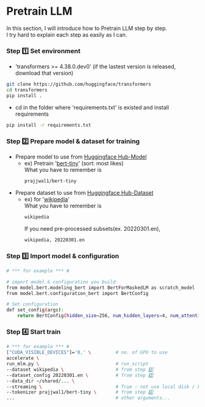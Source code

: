 # Pretrain LLM
In this section, I will introduce how to Pretrain LLM step by step.\
I try hard to explain each step as easily as I can.

### Step 1️⃣ Set environment
  - 'transformers >= 4.38.0.dev0' (if the lastest version is released, download that version)
  ```bash
  git clone https://github.com/huggingface/transformers
  cd transformers
  pip install .
  ```
  - cd in the folder where 'requirements.txt' is existed and install requirements
  ```bash
  pip install -r requirements.txt
  ```
### Step 2️⃣ Prepare model & dataset for training
  - Prepare model to use from [Huggingface Hub-Model](https://huggingface.co/models)
    - ex) Pretrain '[bert-tiny](https://huggingface.co/prajjwal1/bert-tiny)' (sort: most likes)\
      What you have to remember is
      ```bash
      prajjwal1/bert-tiny
      ```
  - Prepare dataset to use from [Huggingface Hub-Dataset](https://huggingface.co/datasets)
    - ex) for '[wikipedia](https://huggingface.co/datasets/wikipedia)'\
      What you have to remember is
      ```bash
      wikipedia
      ```
      If you need pre-processed subsets(ex. 20220301.en),
      ```bash
      wikipedia, 20220301.en
      ```
### Step 3️⃣ Import model & configuration
```bash
# *** for example *** #

# import model & configuration you build
from model.bert.modeling_bert import BertForMaskedLM as scratch_model
from model.bert.configuration_bert import BertConfig

# Set configuration 
def set_config(args):
    return BertConfig(hidden_size=256, num_hidden_layers=4, num_attention_heads=4, attention_probs_dropout_prob=args.drop_prob)
```

### Step 4️⃣ Start train
```bash
# *** for example *** #
["CUDA_VISIBLE_DEVICES"]='0,' \         # no. of GPU to use
accelerate \ 
run_mlm.py \                            # run_script
--dataset wikipedia \                   # from step 2️⃣
--dataset_config 20220301.en \          # from step 2️⃣
--data_dir ~/shared/... \                   
--streaming \                           # True : not use local disk / False : store dataset in local disk
--tokenizer prajjwal1/bert-tiny \       # from step 2️⃣
...                                     # other arguments...
```
